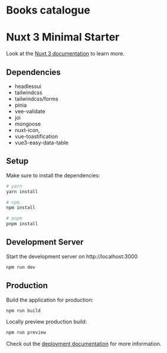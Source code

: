 # Books catalogue 
# Nuxt 3 Minimal Starter

Look at the [Nuxt 3 documentation](https://nuxt.com/docs/getting-started/introduction) to learn more.

## Dependencies 

- headlessui
- tailwindcss
- tailwindcss/forms
- pinia
- vee-validate
- joi
- mongoose
- nuxt-icon,
- vue-toastification
- vue3-easy-data-table

## Setup

Make sure to install the dependencies:

```bash
# yarn
yarn install

# npm
npm install

# pnpm
pnpm install
```

## Development Server

Start the development server on http://localhost:3000

```bash
npm run dev
```

## Production

Build the application for production:

```bash
npm run build
```

Locally preview production build:

```bash
npm run preview
```

Check out the [deployment documentation](https://nuxt.com/docs/getting-started/deployment) for more information.
